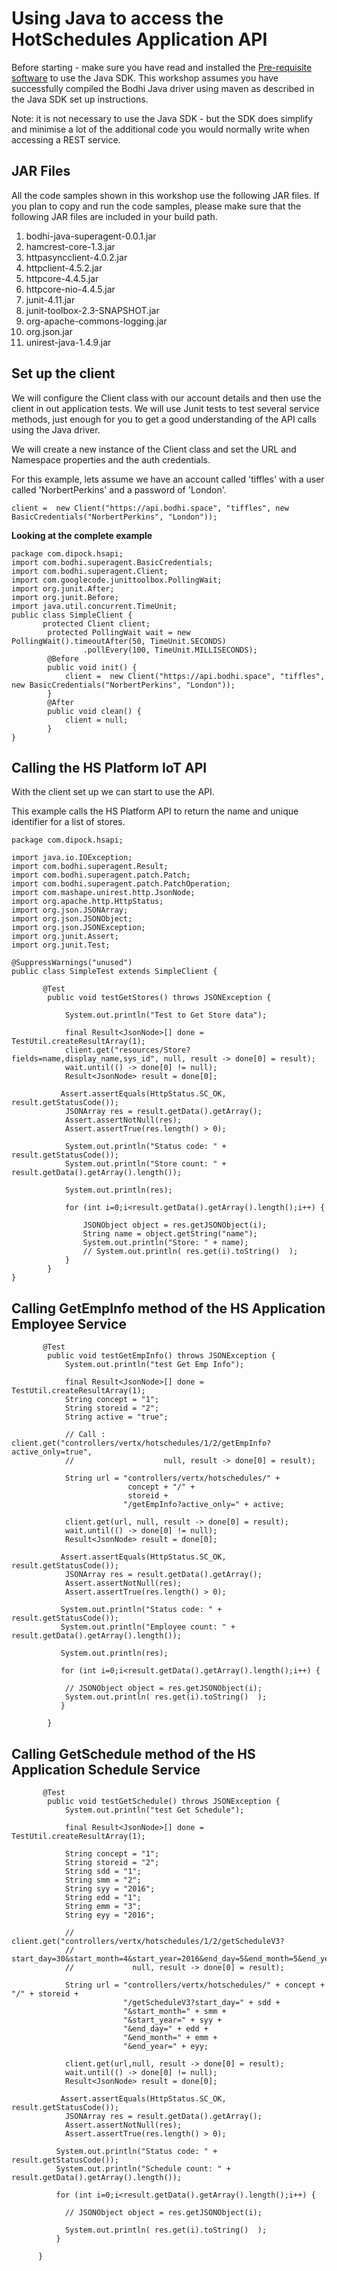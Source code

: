 # Using Java to access the HotSchedules Application API

  
Before starting - make sure you have read and installed the [Pre-requisite software](https://github.com/bodhi-space/workshops/blob/master/Start/pre-requisites.md#using-java) to use the Java SDK. This workshop assumes you have successfully compiled the Bodhi Java driver using maven as described in the Java SDK set up instructions. 

Note: it is not necessary to use the Java SDK - but the SDK does simplify and minimise a lot of the additional code you would normally write when accessing a REST service. 


## JAR Files

All the code samples shown in this workshop use the following JAR files. If you plan to copy and run the code samples, please make sure that the following JAR files are included in your build path. 

1. bodhi-java-superagent-0.0.1.jar
2. hamcrest-core-1.3.jar
3. httpasyncclient-4.0.2.jar
4. httpclient-4.5.2.jar
5. httpcore-4.4.5.jar
6. httpcore-nio-4.4.5.jar
7. junit-4.11.jar
8. junit-toolbox-2.3-SNAPSHOT.jar
9. org-apache-commons-logging.jar
10. org.json.jar
11. unirest-java-1.4.9.jar




## Set up the client 

We will configure the Client class with our account details and then use the client in out application tests. We will use Junit tests to test several service methods, just enough for you to get a good understanding of the API calls using the Java driver. 

We will create a new instance of the Client class and set the URL and Namespace properties and the auth credentials. 


For this example, lets assume we have an account called 'tiffles' with a user called 'NorbertPerkins' and a password of 'London'.

````
client =  new Client("https://api.bodhi.space", "tiffles", new BasicCredentials("NorbertPerkins", "London"));
````

**Looking at the complete example**


```
package com.dipock.hsapi;
import com.bodhi.superagent.BasicCredentials;
import com.bodhi.superagent.Client;
import com.googlecode.junittoolbox.PollingWait;
import org.junit.After;
import org.junit.Before;
import java.util.concurrent.TimeUnit;
public class SimpleClient {
	   protected Client client;
	    protected PollingWait wait = new PollingWait().timeoutAfter(50, TimeUnit.SECONDS)
	            .pollEvery(100, TimeUnit.MILLISECONDS);
	    @Before
	    public void init() {
	        client =  new Client("https://api.bodhi.space", "tiffles", new BasicCredentials("NorbertPerkins", "London"));
	    }
	    @After
	    public void clean() {
	        client = null;
	    }
}
```


 

## Calling the HS Platform IoT API

With the client set up we can start to use the API.

This example calls the HS Platform API to return the name and unique identifier for a list of stores.


````
package com.dipock.hsapi;

import java.io.IOException;
import com.bodhi.superagent.Result;
import com.bodhi.superagent.patch.Patch;
import com.bodhi.superagent.patch.PatchOperation;
import com.mashape.unirest.http.JsonNode;
import org.apache.http.HttpStatus;
import org.json.JSONArray;
import org.json.JSONObject;
import org.json.JSONException;
import org.junit.Assert;
import org.junit.Test;

@SuppressWarnings("unused")
public class SimpleTest extends SimpleClient {

	   @Test
	    public void testGetStores() throws JSONException {
	    
	        System.out.println("Test to Get Store data");
	        
	        final Result<JsonNode>[] done = TestUtil.createResultArray(1);
	        client.get("resources/Store?fields=name,display_name,sys_id", null, result -> done[0] = result);
	        wait.until(() -> done[0] != null);
	        Result<JsonNode> result = done[0];
	        
	       Assert.assertEquals(HttpStatus.SC_OK, result.getStatusCode());
	        JSONArray res = result.getData().getArray();
	        Assert.assertNotNull(res);
	        Assert.assertTrue(res.length() > 0);
	        
            System.out.println("Status code: " + result.getStatusCode());
            System.out.println("Store count: " + result.getData().getArray().length());
            
            System.out.println(res);
            
            for (int i=0;i<result.getData().getArray().length();i++) {
            
            	JSONObject object = res.getJSONObject(i);
            	String name = object.getString("name");
            	System.out.println("Store: " + name);
            	// System.out.println( res.get(i).toString()  );            	
            }  
	    }
}

````

## Calling GetEmpInfo method of the HS Application Employee Service



```
	   @Test
	    public void testGetEmpInfo() throws JSONException {
	        System.out.println("test Get Emp Info");
	        
	        final Result<JsonNode>[] done = TestUtil.createResultArray(1);
	        String concept = "1";
	        String storeid = "2";
	        String active = "true";
	        
	        // Call : client.get("controllers/vertx/hotschedules/1/2/getEmpInfo?active_only=true", 
	        //                    null, result -> done[0] = result);
	        
	        String url = "controllers/vertx/hotschedules/" + 
	                      concept + "/" + 
	                      storeid + 
	                     "/getEmpInfo?active_only=" + active;
	        
	        client.get(url, null, result -> done[0] = result);
	        wait.until(() -> done[0] != null);
	        Result<JsonNode> result = done[0];
	        
	       Assert.assertEquals(HttpStatus.SC_OK, result.getStatusCode());
	        JSONArray res = result.getData().getArray();
	        Assert.assertNotNull(res);
	        Assert.assertTrue(res.length() > 0);
	        
           System.out.println("Status code: " + result.getStatusCode());
           System.out.println("Employee count: " + result.getData().getArray().length());
           
           System.out.println(res);
           
           for (int i=0;i<result.getData().getArray().length();i++) {
           
           	// JSONObject object = res.getJSONObject(i);
           	System.out.println( res.get(i).toString()  );            	
           }
           
	    }
```



## Calling GetSchedule method of the HS Application Schedule Service


```
	   @Test
	    public void testGetSchedule() throws JSONException {
	        System.out.println("test Get Schedule");
	        
	        final Result<JsonNode>[] done = TestUtil.createResultArray(1);
	        
	        String concept = "1";
	        String storeid = "2";
	        String sdd = "1";
	        String smm = "2";
	        String syy = "2016";
	        String edd = "1";
	        String emm = "3";
	        String eyy = "2016";	        	        
	        
	        // client.get("controllers/vertx/hotschedules/1/2/getScheduleV3?
	        //             start_day=30&start_month=4&start_year=2016&end_day=5&end_month=5&end_year=2016",
	        //             null, result -> done[0] = result);
	        
	        String url = "controllers/vertx/hotschedules/" + concept + "/" + storeid + 
	                     "/getScheduleV3?start_day=" + sdd + 
	                     "&start_month=" + smm + 
	                     "&start_year=" + syy + 
	                     "&end_day=" + edd +
	                     "&end_month=" + emm +
	                     "&end_year=" + eyy;
	                     
	        client.get(url,null, result -> done[0] = result);
	        wait.until(() -> done[0] != null);
	        Result<JsonNode> result = done[0];
	        
	       Assert.assertEquals(HttpStatus.SC_OK, result.getStatusCode());
	        JSONArray res = result.getData().getArray();
	        Assert.assertNotNull(res);
	        Assert.assertTrue(res.length() > 0);
	        
          System.out.println("Status code: " + result.getStatusCode());
          System.out.println("Schedule count: " + result.getData().getArray().length());
          
          for (int i=0;i<result.getData().getArray().length();i++) {
          
          	// JSONObject object = res.getJSONObject(i);
 
          	System.out.println( res.get(i).toString()  );            	
          }
          
	  }   
```


